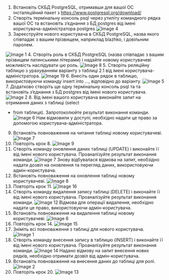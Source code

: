 1. Встановіть СКБД PostgreSQL, отримавши для вашої ОС інсталяційний пакет з
https://www.postgresql.org/download/
2. Створіть термінальну консоль psql через утиліту командного рядка вашої ОС та
встановіть з’єднання з БД postgres від імені користувача-адміністратора postgres
![Image 4](https://i.ibb.co/dbg65TJ/photo-18-2023-12-05-08-09-21.jpg)
3. Зареєструйте нового користувача в СКБД PostgreSQL, назва якого співпадає з
вашим прізвищем, наприклад blazhko, і довільним паролем.

![Image 1](https://i.ibb.co/4Pf5qy4/photo-19-2023-12-05-08-09-21.jpg)
4. Створіть роль в СКБД PostgreSQL (назва співпадає з вашим прізвищем латинськими
літерами) і надайте новому користувачеві можливість наслідувати цю роль.
![Image 8](https://i.ibb.co/TDQ4Rxf/2023-12-10-014737390.png)
5. Створіть реляційну таблицю з урахуванням варіанту з таблиці 2.1 від імені користувача-адміністратора.
![Image 19](https://i.ibb.co/R61bPDs/photo-2-2023-12-05-08-09-21.jpg)
6. Внесіть один рядок в таблицю, використовуючи команду insert into ..., відповідно
до варіанту.
![Image 5](https://i.ibb.co/CP3BpMk/photo-14-2023-12-05-08-09-21.jpg)
7. Додатково створіть ще одну термінальну консоль psql та та встановіть з’єднання з
БД postgres від імені нового користувача.
![Image 2](https://i.ibb.co/4Rc3889/photo-16-2023-12-05-08-09-21.jpg)
8. Від імені вашого користувача виконайте запит на отримання даних з таблиці (select
* from таблиця). Запротоколюйте результат виконання команди.
![Image 6](https://i.ibb.co/7t9x6Dt/photo-15-2023-12-05-08-09-21.jpg)
Нам відмовили у доступі, необхідно надати це право за допомогою користувача-адміністратора.
9. Встановіть повноваження на читання таблиці новому користувачеві.
![Image 7](https://i.ibb.co/0M9v8rM/photo-2-2023-12-10-01-41-54.jpg)
10. Повторіть крок 8.
![Image 9](https://i.ibb.co/7bmrZtD/photo-11-2023-12-05-08-09-21.jpg)
11. Створіть команду оновлення даних таблиці (UPDATE) і виконайте її від імені
нового користувача. Проаналізуйте результат виконання команди.
![Image 7](https://i.ibb.co/M5hjCVr/photo-13-2023-12-05-08-09-21.jpg)
Знову відбувалася відмова на запит, необзідно надати дозвіл на оновлення та перегляд даних, використовуючи адмін-користувача.
12. Встановіть повноваження на оновлення таблиці новому користувачеві.
![Image 8](https://i.ibb.co/LSvYqpX/photo-1-2023-12-10-01-41-54.jpg)
13. Повторіть крок 11.
![Image 16](https://i.ibb.co/0M2s4wb/photo-4-2023-12-05-08-09-21.jpg)
14. Створіть команду видалення запису таблиці (DELETE) і виконайте її від імені нового користувача. Проаналізуйте результат виконання команди.
![Image 12](https://i.ibb.co/TbfNFGx/photo-7-2023-12-05-08-09-21.jpg)
Відмова для операції видалення, необхідно надати це право, використовуючи адмін-користувача.
15. Встановіть повноваження на видалення таблиці новому користувачеві.
![Image 6](https://i.ibb.co/WscWvwp/photo-3-2023-12-10-01-41-54.jpg)
16. Повторіть крок 14.
![Image 15](https://i.ibb.co/WfHnwJM/photo-3-2023-12-05-08-09-21.jpg)
17. Зніміть всі повноваження з таблиці для нового користувача.
![Image 1](https://i.ibb.co/bBVqh78/photo-8-2023-12-10-01-41-54.jpg)
19. Створіть команду внесення запису в таблицю (INSERT) і виконайте її від імені
нового користувача. Проаналізуйте результат виконання команди.
![Image 14](https://i.ibb.co/ZmX2M8t/photo-9-2023-12-05-08-09-21.jpg)
Надано відмову на запит внесення нових рядків, необхідно отримати дозвіл від адмін-користувача.
21. Встановіть повноваження на внесення даних до таблиці для ролі.
![Image 2](https://i.ibb.co/09nzKMk/photo-6-2023-12-10-01-41-54.jpg)
22. Повторіть крок 20.
![Image 13](https://i.ibb.co/7tsCcLC/photo-8-2023-12-05-08-09-21.jpg)
